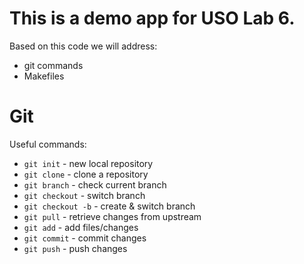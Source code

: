 # This is a demo app for USO Lab 6.

Based on this code we will address:
- git commands
- Makefiles

# Git

Useful commands:
- `git init` - new local repository
- `git clone` - clone a repository
- `git branch` - check current branch
- `git checkout` - switch branch
- `git checkout -b` - create & switch branch
- `git pull` - retrieve changes from upstream
- `git add` - add files/changes
- `git commit` - commit changes
- `git push` - push changes

